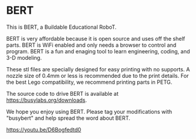# BERT

This is BERT, a Buildable Educational RoboT.

BERT is very affordable because it is open source and uses off the shelf parts. BERT is WiFi enabled and only needs a browser to control and program. BERT is a fun and enaging tool to learn engineering, coding, and 3-D modeling.

These stl files are specially designed for easy printing with no supports. A nozzle size of 0.4mm or less is recommended due to the print details. For the best Lego compatibility, we recommend printing parts in PETG.

The source code to drive BERT is available at https://busylabs.org/downloads.

We hope you enjoy using BERT. Please tag your modifications with "busybert" and help spread the word about BERT.

https://youtu.be/D6Bogfedtd0